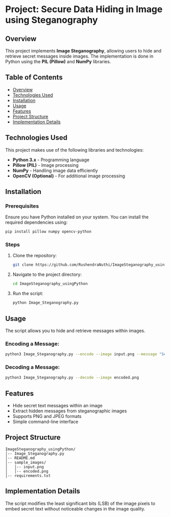 # Project:  Secure Data Hiding in Image using Steganography 

## Overview
This project implements **Image Steganography**, allowing users to hide and retrieve secret messages inside images. The implementation is done in Python using the **PIL (Pillow)** and **NumPy** libraries.

## Table of Contents
- [Overview](#overview)
- [Technologies Used](#technologies-used)
- [Installation](#installation)
- [Usage](#usage)
- [Features](#features)
- [Project Structure](#project-structure)
- [Implementation Details](#implementation-details)

## Technologies Used
This project makes use of the following libraries and technologies:
- **Python 3.x** - Programming language
- **Pillow (PIL)** - Image processing
- **NumPy** - Handling image data efficiently
- **OpenCV (Optional)** - For additional image processing

## Installation
### Prerequisites
Ensure you have Python installed on your system. You can install the required dependencies using:
```bash
pip install pillow numpy opencv-python
```

### Steps
1. Clone the repository:
   ```bash
   git clone https://github.com/RushendraNuthi/ImageSteganography_usingPython.git
   ```
2. Navigate to the project directory:
   ```bash
   cd ImageSteganography_usingPython
   ```
3. Run the script:
   ```bash
   python Image_Steganography.py
   ```

## Usage
The script allows you to hide and retrieve messages within images.

### Encoding a Message:
```bash
python3 Image_Steganography.py --encode --image input.png --message "Secret Message" --output encoded.png
```

### Decoding a Message:
```bash
python3 Image_Steganography.py --decode --image encoded.png
```

## Features
- Hide secret text messages within an image
- Extract hidden messages from steganographic images
- Supports PNG and JPEG formats
- Simple command-line interface

## Project Structure
```
ImageSteganography_usingPython/
│-- Image_Steganography.py
│-- README.md
│-- sample_images/
│   │-- input.png
│   │-- encoded.png
│-- requirements.txt
```

## Implementation Details
The script modifies the least significant bits (LSB) of the image pixels to embed secret text without noticeable changes in the image quality.
